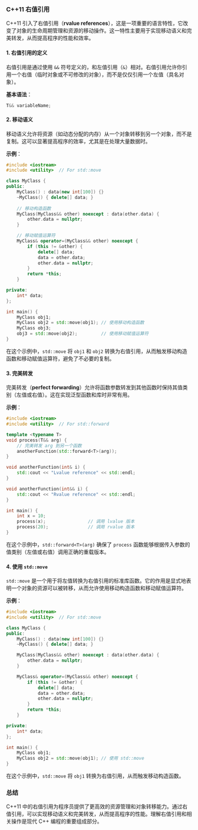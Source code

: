 ### C++11 右值引用

C++11 引入了右值引用（**rvalue references**），这是一项重要的语言特性，它改变了对象的生命周期管理和资源的移动操作。这一特性主要用于实现移动语义和完美转发，从而提高程序的性能和效率。

#### 1. **右值引用的定义**

右值引用是通过使用 `&&` 符号定义的，和左值引用（`&`）相对。右值引用允许你引用一个右值（临时对象或不可修改的对象），而不是仅仅引用一个左值（具名对象）。

**基本语法**：
```cpp
T&& variableName;
```

#### 2. **移动语义**

移动语义允许将资源（如动态分配的内存）从一个对象转移到另一个对象，而不是复制。这可以显著提高程序的效率，尤其是在处理大量数据时。

**示例**：
```cpp
#include <iostream>
#include <utility>  // For std::move

class MyClass {
public:
    MyClass() : data(new int[100]) {}
    ~MyClass() { delete[] data; }
    
    // 移动构造函数
    MyClass(MyClass&& other) noexcept : data(other.data) {
        other.data = nullptr;
    }

    // 移动赋值运算符
    MyClass& operator=(MyClass&& other) noexcept {
        if (this != &other) {
            delete[] data;
            data = other.data;
            other.data = nullptr;
        }
        return *this;
    }

private:
    int* data;
};

int main() {
    MyClass obj1;
    MyClass obj2 = std::move(obj1); // 使用移动构造函数
    MyClass obj3;
    obj3 = std::move(obj2);         // 使用移动赋值运算符
}
```

在这个示例中，`std::move` 将 `obj1` 和 `obj2` 转换为右值引用，从而触发移动构造函数和移动赋值运算符，避免了不必要的复制。

#### 3. **完美转发**

完美转发（**perfect forwarding**）允许将函数参数转发到其他函数时保持其值类别（左值或右值）。这在实现泛型函数和库时非常有用。

**示例**：
```cpp
#include <iostream>
#include <utility>  // For std::forward

template <typename T>
void process(T&& arg) {
    // 完美转发 arg 到另一个函数
    anotherFunction(std::forward<T>(arg));
}

void anotherFunction(int& i) {
    std::cout << "Lvalue reference" << std::endl;
}

void anotherFunction(int&& i) {
    std::cout << "Rvalue reference" << std::endl;
}

int main() {
    int x = 10;
    process(x);                // 调用 lvalue 版本
    process(20);               // 调用 rvalue 版本
}
```

在这个示例中，`std::forward<T>(arg)` 确保了 `process` 函数能够根据传入参数的值类别（左值或右值）调用正确的重载版本。

#### 4. **使用 `std::move`**

`std::move` 是一个用于将左值转换为右值引用的标准库函数。它的作用是显式地表明一个对象的资源可以被转移，从而允许使用移动构造函数和移动赋值运算符。

**示例**：
```cpp
#include <iostream>
#include <utility>  // For std::move

class MyClass {
public:
    MyClass() : data(new int[100]) {}
    ~MyClass() { delete[] data; }

    MyClass(MyClass&& other) noexcept : data(other.data) {
        other.data = nullptr;
    }

    MyClass& operator=(MyClass&& other) noexcept {
        if (this != &other) {
            delete[] data;
            data = other.data;
            other.data = nullptr;
        }
        return *this;
    }

private:
    int* data;
};

int main() {
    MyClass obj1;
    MyClass obj2 = std::move(obj1); // 使用 std::move
}
```

在这个示例中，`std::move` 将 `obj1` 转换为右值引用，从而触发移动构造函数。

### 总结

C++11 中的右值引用为程序员提供了更高效的资源管理和对象转移能力。通过右值引用，可以实现移动语义和完美转发，从而提高程序的性能。理解右值引用和相关操作是现代 C++ 编程的重要组成部分。